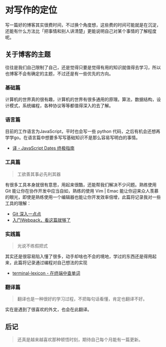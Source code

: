 # 对写作的定位

写一篇好的博客其实很费时间，不过换个角度想，这些费的时间可能就是在沉淀，还能有什么方法比「把事情和别人讲清楚」更能说明自己对某个事情的了解程度呢。

## 关于博客的主题

往往是我们自己限制了自己，还是觉得只要是觉得有用的知识就值得去学习，所以也博客不会有确定的主题，不过还是有一些优先的方向。

### 基础篇

计算机的世界真的很有趣，计算机的世界有很多通用的原理。算法，数据结构，设计模式，系统编程，各种协议等等都值得深入的去了解。

### 语言篇

目前的工作语言为JavaScript，平时也会写一些 python 代码，之后有机会还想再学学go。在语言篇中想要多写写基础知识不是那么容易写明白的事情。

- [译 - JavaScript Dates 终极指南](https://github.com/Val-Zhang/blogs/blob/master/articles/base/JavaScript%20%E6%97%A5%E6%9C%9F%E5%AF%B9%E8%B1%A1%E7%BB%88%E6%9E%81%E6%8C%87%E5%8D%97.md)

### 工具篇

> 工欲善其事必先利其器

有很多工具本身就很有意思，用起来很酷，还能帮我们解决不少问题。熟练使用 Git 能让你在协作开发中应当自如，熟练的使用 Vim | Emac 能让你迎来众人羡慕的眼光，即使是熟练使用一个编辑器也能让你开发效率倍增，此篇将记录我对一些工具的理解：

* [Git 深入一点点](https://github.com/zhangwang1990/blogs/issues/9)
* [入门Webpack，看这篇就够了](https://www.jianshu.com/p/42e11515c10f)

### 实践篇

> 光说不练假把式

其实还是很容易陷入懂了很多，动手却啥也不会的境地，学过的东西还是得用起来，此篇将记录通过编程对自己想法的实现

- [terminal-lexicon - 在终端中查单词](https://github.com/zhangwang1990/terminal-lexicon) 


### 翻译篇

> 翻译也是一种很好的学习过程，不把每句话看懂，肯定也翻译不好。

实在是遇到了很喜欢的外文，也会在此翻译。

## 后记

> 还真是越来越喜欢那种顿悟时刻，期待自己每个月能有一篇更新。
